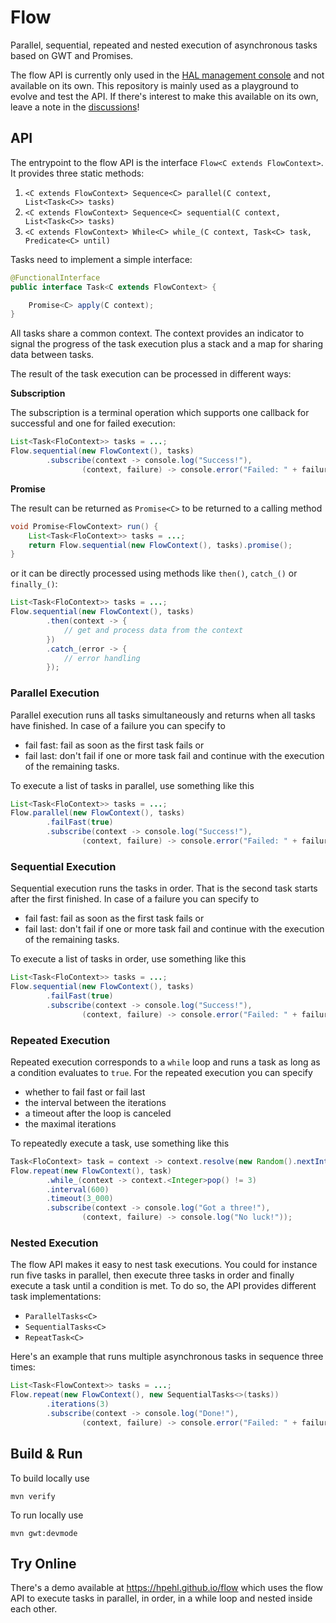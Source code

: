 # Flow 

Parallel, sequential, repeated and nested execution of asynchronous tasks based on GWT and Promises. 

The flow API is currently only used in the [HAL management console](https://hal.github.io) and not available on its own. This repository is mainly used as a playground to evolve and test the API. If there's interest to make this available on its own, leave a note in the [discussions](https://github.com/hpehl/flow/discussions)!  

## API 

The entrypoint to the flow API is the interface `Flow<C extends FlowContext>`. It provides three static methods:

1. `<C extends FlowContext> Sequence<C> parallel(C context, List<Task<C>> tasks)`
2. `<C extends FlowContext> Sequence<C> sequential(C context, List<Task<C>> tasks)`
3. `<C extends FlowContext> While<C> while_(C context, Task<C> task, Predicate<C> until)`

Tasks need to implement a simple interface: 

```java
@FunctionalInterface
public interface Task<C extends FlowContext> {

    Promise<C> apply(C context);
}
```

All tasks share a common context. The context provides an indicator to signal the progress of the task execution plus a stack and a map for sharing data between tasks. 

The result of the task execution can be processed in different ways:

**Subscription**

The subscription is a terminal operation which supports one callback for successful and one for failed execution:

```java
List<Task<FloContext>> tasks = ...;
Flow.sequential(new FlowContext(), tasks)
        .subscribe(context -> console.log("Success!"),
                (context, failure) -> console.error("Failed: " + failure));
```

**Promise**

The result can be returned as `Promise<C>` to be returned to a calling method

```java
void Promise<FlowContext> run() {
    List<Task<FloContext>> tasks = ...;
    return Flow.sequential(new FlowContext(), tasks).promise();
}
```

or it can be directly processed using methods like `then()`, `catch_()` or `finally_()`:

```java
List<Task<FloContext>> tasks = ...;
Flow.sequential(new FlowContext(), tasks)
        .then(context -> {
            // get and process data from the context 
        })
        .catch_(error -> {
            // error handling
        });
```

### Parallel Execution

Parallel execution runs all tasks simultaneously and returns when all tasks have finished. In case of a failure you can specify to 

- fail fast: fail as soon as the first task fails or
- fail last: don't fail if one or more task fail and continue with the execution of the remaining tasks.

To execute a list of tasks in parallel, use something like this 

```java
List<Task<FloContext>> tasks = ...;
Flow.parallel(new FlowContext(), tasks)
        .failFast(true)
        .subscribe(context -> console.log("Success!"),
                (context, failure) -> console.error("Failed: " + failure));
```

### Sequential Execution

Sequential execution runs the tasks in order. That is the second task starts after the first finished. In case of a failure you can specify to

- fail fast: fail as soon as the first task fails or
- fail last: don't fail if one or more task fail and continue with the execution of the remaining tasks.  

To execute a list of tasks in order, use something like this

```java
List<Task<FloContext>> tasks = ...;
Flow.sequential(new FlowContext(), tasks)
        .failFast(true)
        .subscribe(context -> console.log("Success!"),
                (context, failure) -> console.error("Failed: " + failure));
```

### Repeated Execution

Repeated execution corresponds to a `while` loop and runs a task as long as a condition evaluates to `true`. For the repeated execution you can specify 

- whether to fail fast or fail last
- the interval between the iterations
- a timeout after the loop is canceled
- the maximal iterations

To repeatedly execute a task, use something like this

```java
Task<FloContext> task = context -> context.resolve(new Random().nextInt(10));
Flow.repeat(new FlowContext(), task)
        .while_(context -> context.<Integer>pop() != 3)
        .interval(600)
        .timeout(3_000)
        .subscribe(context -> console.log("Got a three!"),
                (context, failure) -> console.log("No luck!"));
```

### Nested Execution

The flow API makes it easy to nest task executions. You could for instance run five tasks in parallel, then execute three tasks in order and finally execute a task until a condition is met. To do so, the API provides different task implementations:

- `ParallelTasks<C>`
- `SequentialTasks<C>`
- `RepeatTask<C>`

Here's an example that runs multiple asynchronous tasks in sequence three times:

```java
List<Task<FlowContext>> tasks = ...;
Flow.repeat(new FlowContext(), new SequentialTasks<>(tasks))
        .iterations(3)
        .subscribe(context -> console.log("Done!"),
                (context, failure) -> console.error("Failed: " + failure));
```

## Build & Run

To build locally use

```shell
mvn verify
```

To run locally use

```shell
mvn gwt:devmode
```

## Try Online

There's a demo available at https://hpehl.github.io/flow which uses the flow API to execute tasks in parallel, in order, in a while loop and nested inside each other. 
